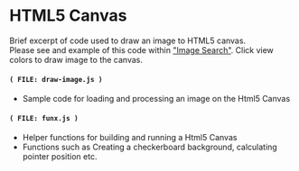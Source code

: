 
# HTML5 Canvas

Brief excerpt of code used to draw an image to HTML5 canvas.
<br/>
Please see and example of this code within <a target="_blank" href="https://powerdigitalmedia.net/xamples/imagesearch">"Image Search"</a>. Click view colors to draw image to the canvas. 



#### `( FILE: draw-image.js )`

* Sample code for loading and processing an image on the Html5 Canvas


#### `( FILE: funx.js )`

* Helper functions for building and running a Html5 Canvas
* Functions such as Creating a checkerboard background, calculating pointer position etc.


